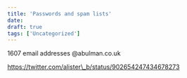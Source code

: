 ```yaml
---
title: 'Passwords and spam lists'
date: 
draft: true
tags: ['Uncategorized']
---
```


1607 email addresses @abulman.co.uk

https://twitter.com/alister\_b/status/902654247434678273